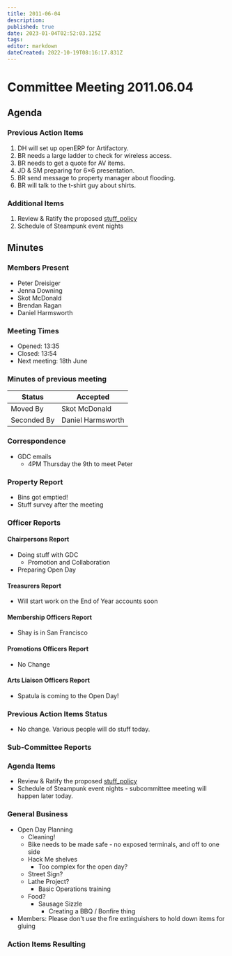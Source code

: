 ```yaml
---
title: 2011-06-04
description: 
published: true
date: 2023-01-04T02:52:03.125Z
tags: 
editor: markdown
dateCreated: 2022-10-19T08:16:17.831Z
---
```


# Committee Meeting 2011.06.04

## Agenda

### Previous Action Items

1.  DH will set up openERP for Artifactory.
2.  BR needs a large ladder to check for wireless access.
3.  BR needs to get a quote for AV items.
4.  JD & SM preparing for 6×6 presentation.
5.  BR send message to property manager about flooding.
6.  BR will talk to the t-shirt guy about shirts.

### Additional Items

1.  Review & Ratify the proposed [stuff_policy](/committee/policies/stuff_policy)
2.  Schedule of Steampunk event nights

## Minutes

### Members Present

-   Peter Dreisiger
-   Jenna Downing
-   Skot McDonald
-   Brendan Ragan
-   Daniel Harmsworth

### Meeting Times

-   Opened: 13:35
-   Closed: 13:54
-   Next meeting: 18th June

### Minutes of previous meeting

| Status      | Accepted          |
|-------------|-------------------|
| Moved By    | Skot McDonald     |
| Seconded By | Daniel Harmsworth |

### Correspondence

-   GDC emails
    -   4PM Thursday the 9th to meet Peter

### Property Report

-   Bins got emptied!
-   Stuff survey after the meeting

### Officer Reports

#### Chairpersons Report

-   Doing stuff with GDC
    -   Promotion and Collaboration
-   Preparing Open Day

#### Treasurers Report

-   Will start work on the End of Year accounts soon

#### Membership Officers Report

-   Shay is in San Francisco

#### Promotions Officers Report

-   No Change

#### Arts Liaison Officers Report

-   Spatula is coming to the Open Day!

### Previous Action Items Status

-   No change. Various people will do stuff today.

### Sub-Committee Reports

### Agenda Items

-   Review & Ratify the proposed [stuff_policy](/committee/policies/stuff_policy)
-   Schedule of Steampunk event nights - subcommittee meeting will happen later today.

### General Business

-   Open Day Planning
    -   Cleaning!
    -   Bike needs to be made safe - no exposed terminals, and off to one side
    -   Hack Me shelves
        -   Too complex for the open day?
    -   Street Sign?
    -   Lathe Project?
        -   Basic Operations training
    -   Food?
        -   Sausage Sizzle
            -   Creating a BBQ / Bonfire thing
-   Members: Please don't use the fire extinguishers to hold down items for gluing

### Action Items Resulting
